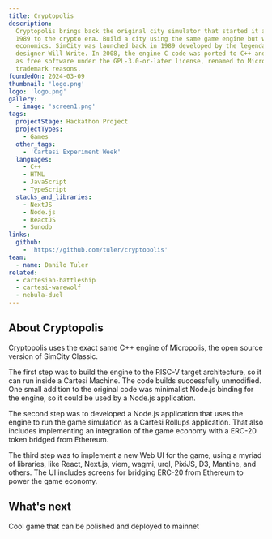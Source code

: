 ```yaml
---
title: Cryptopolis
description:
  Cryptopolis brings back the original city simulator that started it all in
  1989 to the crypto era. Build a city using the same game engine but with real
  economics. SimCity was launched back in 1989 developed by the legendary game
  designer Will Write. In 2008, the engine C code was ported to C++ and released
  as free software under the GPL-3.0-or-later license, renamed to Micropolis for
  trademark reasons.
foundedOn: 2024-03-09
thumbnail: 'logo.png'
logo: 'logo.png'
gallery:
  - image: 'screen1.png'
tags:
  projectStage: Hackathon Project
  projectTypes:
    - Games
  other_tags:
    - 'Cartesi Experiment Week'
  languages:
    - C++
    - HTML
    - JavaScript
    - TypeScript
  stacks_and_libraries:
    - NextJS
    - Node.js
    - ReactJS
    - Sunodo
links:
  github:
    - 'https://github.com/tuler/cryptopolis'
team:
  - name: Danilo Tuler
related:
  - cartesian-battleship
  - cartesi-warewolf
  - nebula-duel
---
```


## About Cryptopolis

Cryptopolis uses the exact same C++ engine of Micropolis, the open source
version of SimCity Classic.

The first step was to build the engine to the RISC-V target architecture, so it
can run inside a Cartesi Machine. The code builds successfully unmodified. One
small addition to the original code was minimalist Node.js binding for the
engine, so it could be used by a Node.js application.

The second step was to developed a Node.js application that uses the engine to
run the game simulation as a Cartesi Rollups application. That also includes
implementing an integration of the game economy with a ERC-20 token bridged from
Ethereum.

The third step was to implement a new Web UI for the game, using a myriad of
libraries, like React, Next.js, viem, wagmi, urql, PixiJS, D3, Mantine, and
others. The UI includes screens for bridging ERC-20 from Ethereum to power the
game economy.

## What's next

Cool game that can be polished and deployed to mainnet
